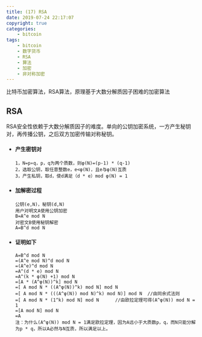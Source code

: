```yaml
---
title: (17) RSA
date: 2019-07-24 22:17:07
copyright: true
categories:
    - bitcoin
tags:
    - bitcoin
    - 数字货币
    - RSA
    - 算法
    - 加密
    - 非对称加密
---
```

比特币加密算法，RSA算法，原理基于大数分解质因子困难的加密算法

<!-- more -->

## **RSA**



RSA安全性依赖于大数分解质因子的难度。单向的公钥加密系统，一方产生秘钥对，再传播公钥，之后双方加密传输对称秘钥。 

+ #### 产生密钥对

    ```
    1，N=p∗q，p，q为两个质数，则φ(N)=(p-1) * (q-1)
    2，选取公钥，取任意整数e，e<φ(N)，且e与φ(N)互质
    3，产生私钥，取d，使d满足（d * e）mod φ(N) = 1
    ```

+ #### 加解密过程

    ```
    公钥(e,N)，秘钥(d,N)
    用户对明文A使用公钥加密
    B=A^e mod N
    对密文B使用秘钥解密
    A=B^d mod N
    ```

+ #### 证明如下

    ```
    A=B^d mod N
    =(A^e mod N)^d mod N
    =(A^e)^d mod N
    =A^(d * e) mod N
    =A^(k * φ(N) +1) mod N
    =[A * (A^φ(N))^k] mod N
    =[ A mod N * ((A^φ(N))^k) mod N] mod N
    =[ A mod N * (((A^φ(N)) mod N)^k) mod N)] mod N  //由同余式法则
    =[ A mod N * (1^k) mod N] mod N      //由欧拉定理可得(A^φ(N)) mod N = 1
    =[A mod N] mod N
    =A 
    注：为什么(A^φ(N)) mod N = 1满足欧拉定理，因为A远小于大质数p，q，而N只能分解为p * q，所以A必然与N互质，所以满足以上。
    ```

